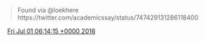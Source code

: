 > Found via @loekhere  https://twitter\.com/academicssay/status/747429131286118400

<img src="../../media/tweet.ico" width="12" /> [Fri Jul 01 06:14:15 +0000 2016](https://twitter.com/DromerDenker/status/748761617974697984)